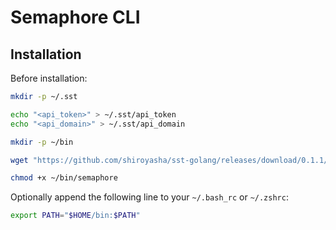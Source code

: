 # Semaphore CLI

## Installation

Before installation:

``` bash
mkdir -p ~/.sst 

echo "<api_token>" > ~/.sst/api_token
echo "<api_domain>" > ~/.sst/api_domain
```

``` bash
mkdir -p ~/bin

wget "https://github.com/shiroyasha/sst-golang/releases/download/0.1.1/semaphore" -O ~/bin/semaphore

chmod +x ~/bin/semaphore
```

Optionally append the following line to your `~/.bash_rc` or `~/.zshrc`:

``` bash
export PATH="$HOME/bin:$PATH"
```
